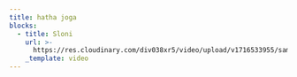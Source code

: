 ```yaml
---
title: hatha joga
blocks:
  - title: Sloni
    url: >-
      https://res.cloudinary.com/div038xr5/video/upload/v1716533955/samples/elephants.mp4
    _template: video
---
```


